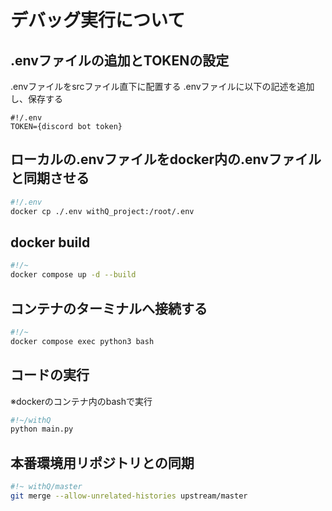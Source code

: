 # デバッグ実行について

## .envファイルの追加とTOKENの設定

.envファイルをsrcファイル直下に配置する
.envファイルに以下の記述を追加し、保存する

```text
#!/.env
TOKEN={discord bot token}
```

## ローカルの.envファイルをdocker内の.envファイルと同期させる

```bash
#!/.env
docker cp ./.env withQ_project:/root/.env
```

## docker build

```bash
#!/~
docker compose up -d --build
```

## コンテナのターミナルへ接続する

```bash
#!/~
docker compose exec python3 bash
```

## コードの実行

※dockerのコンテナ内のbashで実行

```bash
#!~/withQ
python main.py
```

## 本番環境用リポジトリとの同期

```bash
#!~ withQ/master
git merge --allow-unrelated-histories upstream/master
```
